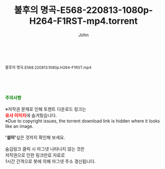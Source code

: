 ﻿---
layout: post
title:  "불후의 명곡-E568-220813-1080p-H264-F1RST-mp4.torrent"
author: John
categories: [ 방송/음악 ]
tags: [  ]
image:  
description: "불후의 명곡-E568-220813-1080p-H264-F1RST-mp4 torrent 정보 공유"
toc: true
toc_sticky: true
---

<br>
<div class="view-img">
<a class="view_image" href="http://torrentmobile61.com/bbs/view_image.php?fn=%2Fdata%2Ffile%2Fmusic%2F3735183265_ALuzZknV_2b7e2023eb4a0f397d93f165a525d8f60b0430d9.jpg" target="_blank"><img alt="" class="img-tag" content="http://torrentmobile61.com/data/file/music/3735183265_ALuzZknV_2b7e2023eb4a0f397d93f165a525d8f60b0430d9.jpg" itemprop="image" src="http://torrentmobile61.com/data/file/music/thumb-3735183265_ALuzZknV_2b7e2023eb4a0f397d93f165a525d8f60b0430d9_835x2244.jpg"/></a></div><div class="view-content" itemprop="description">
<p><span style="font-size:12px;">불후의 명곡.E568.220813.1080p.H264-F1RST.mp4</span> </p> </div>
    
<br><br><br>
<p data-ke-size="size16"><b><span style="color: green;">주의사항</span></b><br /><br />※저작권 문제로 인해 토렌트 다운로드 링크는<br /><b><span style="color: red;">유사 이미지</span></b>에 숨겨뒀습니다.<br />※Due to copyright issues, the torrent download link is hidden where it looks like an image.<br /><br /><b>'설마'</b>싶은 것까지 확인해 보세요.<br /><br />숨김링크 클릭 시 마그넷 나타나지 않는 것은<br />저작권으로 인한 링크만료 자료로<br />1시간 간격으로 봇에 의해 마그넷 주소 갱신됩니다.</p>
